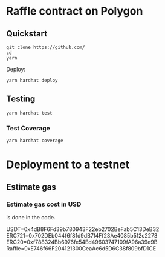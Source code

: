 # Raffle contract on Polygon

## Quickstart
```
git clone https://github.com/
cd 
yarn
```

Deploy:

```
yarn hardhat deploy
```

## Testing

```
yarn hardhat test
```

### Test Coverage

```
yarn hardhat coverage
```

# Deployment to a testnet
## Estimate gas
### Estimate gas cost in USD 
is done in the code. 

USDT=0x4dB8F6Fd39b780943F22eb2702BeFab5C13DeB32
ERC721=0x702DEb044f6f81d9dB7f4Ff23Ae4085b5f2c2273
ERC20=0xf788324Bb6976fe54Ed49603747109fA96a39e9B
Raffle=0xE746f66F204121300CeaAc6d5D6C38f809bfD1CE
